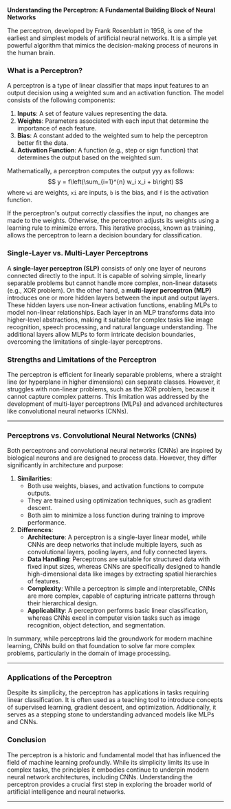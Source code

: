**Understanding the Perceptron: A Fundamental Building Block of Neural Networks**

The perceptron, developed by Frank Rosenblatt in 1958, is one of the earliest and simplest models of artificial neural networks. It is a simple yet powerful algorithm that mimics the decision-making process of neurons in the human brain. 

### What is a Perceptron?

A perceptron is a type of linear classifier that maps input features to an output decision using a weighted sum and an activation function. The model consists of the following components:

1. **Inputs**: A set of feature values representing the data.
2. **Weights**: Parameters associated with each input that determine the importance of each feature.
3. **Bias**: A constant added to the weighted sum to help the perceptron better fit the data.
4. **Activation Function**: A function (e.g., step or sign function) that determines the output based on the weighted sum.

Mathematically, a perceptron computes the output yyy as follows:
$$
y = f\left(\sum_{i=1}^{n} w_i x_i + b\right)
$$
where `wi` are weights, `xi` are inputs, `b` is the bias, and `f` is the activation function.

If the perceptron's output correctly classifies the input, no changes are made to the weights. Otherwise, the perceptron adjusts its weights using a learning rule to minimize errors. This iterative process, known as training, allows the perceptron to learn a decision boundary for classification.

### Single-Layer vs. Multi-Layer Perceptrons

A **single-layer perceptron (SLP)** consists of only one layer of neurons connected directly to the input. It is capable of solving simple, linearly separable problems but cannot handle more complex, non-linear datasets (e.g., XOR problem). On the other hand, a **multi-layer perceptron (MLP)** introduces one or more hidden layers between the input and output layers. These hidden layers use non-linear activation functions, enabling MLPs to model non-linear relationships. Each layer in an MLP transforms data into higher-level abstractions, making it suitable for complex tasks like image recognition, speech processing, and natural language understanding. The additional layers allow MLPs to form intricate decision boundaries, overcoming the limitations of single-layer perceptrons.

### Strengths and Limitations of the Perceptron

The perceptron is efficient for linearly separable problems, where a straight line (or hyperplane in higher dimensions) can separate classes. However, it struggles with non-linear problems, such as the XOR problem, because it cannot capture complex patterns. This limitation was addressed by the development of multi-layer perceptrons (MLPs) and advanced architectures like convolutional neural networks (CNNs).

------

### Perceptrons vs. Convolutional Neural Networks (CNNs)

Both perceptrons and convolutional neural networks (CNNs) are inspired by biological neurons and are designed to process data. However, they differ significantly in architecture and purpose:

1. **Similarities**:
   - Both use weights, biases, and activation functions to compute outputs.
   - They are trained using optimization techniques, such as gradient descent.
   - Both aim to minimize a loss function during training to improve performance.
2. **Differences**:
   - **Architecture**: A perceptron is a single-layer linear model, while CNNs are deep networks that include multiple layers, such as convolutional layers, pooling layers, and fully connected layers.
   - **Data Handling**: Perceptrons are suitable for structured data with fixed input sizes, whereas CNNs are specifically designed to handle high-dimensional data like images by extracting spatial hierarchies of features.
   - **Complexity**: While a perceptron is simple and interpretable, CNNs are more complex, capable of capturing intricate patterns through their hierarchical design.
   - **Applicability**: A perceptron performs basic linear classification, whereas CNNs excel in computer vision tasks such as image recognition, object detection, and segmentation.

In summary, while perceptrons laid the groundwork for modern machine learning, CNNs build on that foundation to solve far more complex problems, particularly in the domain of image processing.

------

### Applications of the Perceptron

Despite its simplicity, the perceptron has applications in tasks requiring linear classification. It is often used as a teaching tool to introduce concepts of supervised learning, gradient descent, and optimization. Additionally, it serves as a stepping stone to understanding advanced models like MLPs and CNNs.

### Conclusion

The perceptron is a historic and fundamental model that has influenced the field of machine learning profoundly. While its simplicity limits its use in complex tasks, the principles it embodies continue to underpin modern neural network architectures, including CNNs. Understanding the perceptron provides a crucial first step in exploring the broader world of artificial intelligence and neural networks.

------